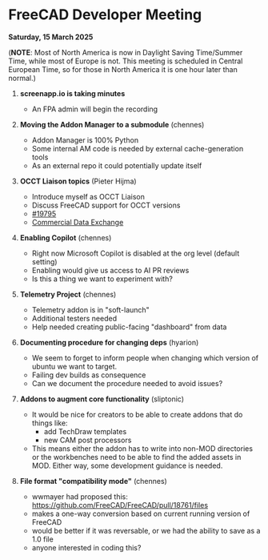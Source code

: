 # FreeCAD Developer Meeting

**Saturday, 15 March 2025**

(**NOTE**: Most of North America is now in Daylight Saving Time/Summer Time, while most of Europe is not. This meeting is scheduled in Central European Time, so for those in North America it is one hour later than normal.)

1. **screenapp.io is taking minutes**
   - An FPA admin will begin the recording

2. **Moving the Addon Manager to a submodule** (chennes)
   - Addon Manager is 100% Python
   - Some internal AM code is needed by external cache-generation tools
   - As an external repo it could potentially update itself

3. **OCCT Liaison topics** (Pieter Hijma)
   - Introduce myself as OCCT Liaison
   - Discuss FreeCAD support for OCCT versions
   - [#19795](https://github.com/FreeCAD/FreeCAD/issues/19795)
   - [Commercial Data Exchange](https://forum.freecad.org/viewtopic.php?t=95294)

4. **Enabling Copilot** (chennes)
   - Right now Microsoft Copilot is disabled at the org level (default setting)
   - Enabling would give us access to AI PR reviews
   - Is this a thing we want to experiment with?

5. **Telemetry Project** (chennes)
   - Telemetry addon is in "soft-launch"
   - Additional testers needed
   - Help needed creating public-facing "dashboard" from data

6. **Documenting procedure for changing deps** (hyarion)
   - We seem to forget to inform people when changing which version of ubuntu we want to target.
   - Failing dev builds as consequence
   - Can we document the procedure needed to avoid issues?

7. **Addons to augment core functionality** (sliptonic)
   - It would be nice for creators to be able to create addons that do things like:
      - add TechDraw templates
      - new CAM post processors
   - This means either the addon has to write into non-MOD directories or the workbenches need to be able to find the added assets in MOD.  Either way, some development guidance is needed.
  
8. **File format "compatibility mode"** (chennes)
   - wwmayer had proposed this: https://github.com/FreeCAD/FreeCAD/pull/18761/files
   - makes a one-way conversion based on current running version of FreeCAD
   - would be better if it was reversable, or we had the ability to save as a 1.0 file
   - anyone interested in coding this?
